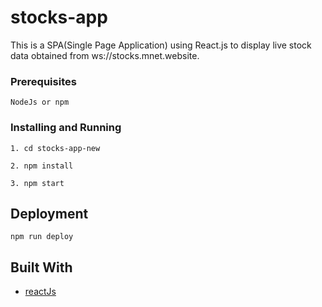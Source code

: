 # stocks-app


This is a SPA(Single Page Application) using React.js to display live stock data obtained from ws://stocks.mnet.website.

### Prerequisites

```
NodeJs or npm
```

### Installing and Running
```
1. cd stocks-app-new
```
```
2. npm install
```
``` 
3. npm start 
```
## Deployment

```
npm run deploy
```

## Built With

* [reactJs](https://reactjs.org/)

